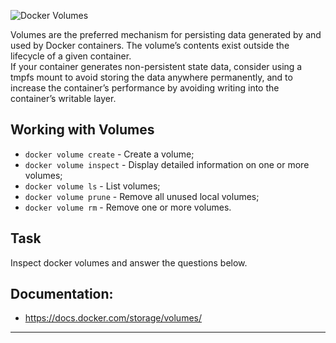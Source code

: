 
![Docker Volumes](https://docs.docker.com/storage/images/types-of-mounts-volume.png)

Volumes are the preferred mechanism for persisting data generated by and used by Docker containers. The volume’s contents exist outside the lifecycle of a given container.  
If your container generates non-persistent state data, consider using a tmpfs mount to avoid storing the data anywhere permanently, and to increase the container’s performance by avoiding writing into the container’s writable layer.  


## Working with Volumes
- `docker volume create` - Create a volume;
- `docker volume inspect` - Display detailed information on one or more volumes;
- `docker volume ls` - List volumes;
- `docker volume prune` - Remove all unused local volumes;
- `docker volume rm` - Remove one or more volumes.


## Task

Inspect docker volumes and answer the questions below.  


## Documentation:
- https://docs.docker.com/storage/volumes/

---
